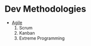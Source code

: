 # Dev Methodologies

* [Agile](http://agilemanifesto.org/)
  1. Scrum
  1. Kanban
  1. Extreme Programming
